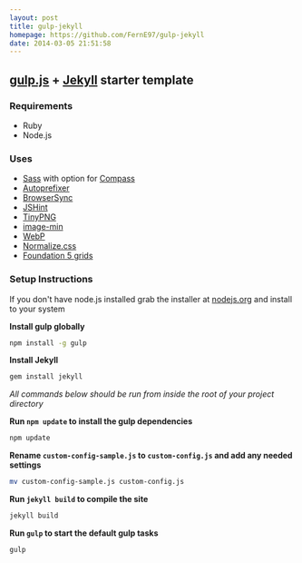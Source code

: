 ```yaml
---
layout: post
title: gulp-jekyll
homepage: https://github.com/FernE97/gulp-jekyll
date: 2014-03-05 21:51:58
---
```

## [gulp.js](http://gulpjs.com/) + [Jekyll](http://jekyllrb.com/) starter template

### Requirements
- Ruby
- Node.js

### Uses
- [Sass](http://sass-lang.com/) with option for [Compass](http://compass-style.org/)
- [Autoprefixer](https://github.com/ai/autoprefixer)
- [BrowserSync](http://www.browsersync.io/)
- [JSHint](http://jshint.com/)
- [TinyPNG](https://tinypng.com/)
- [image-min](https://www.npmjs.org/package/gulp-imagemin)
- [WebP](https://developers.google.com/speed/webp/)
- [Normalize.css](https://github.com/necolas/normalize.css)
- [Foundation 5 grids](http://foundation.zurb.com/docs/components/grid.html)

### Setup Instructions

If you don't have node.js installed grab the installer at [nodejs.org](http://nodejs.org/) and install to your system

**Install gulp globally**

```zsh
npm install -g gulp
```

**Install Jekyll**

```zsh
gem install jekyll
```

*All commands below should be run from inside the root of your project directory*

**Run `npm update` to install the gulp dependencies**

```zsh
npm update
```

**Rename `custom-config-sample.js` to `custom-config.js` and add any needed settings**

```zsh
mv custom-config-sample.js custom-config.js
```

**Run `jekyll build` to compile the site**

```zsh
jekyll build
```

**Run `gulp` to start the default gulp tasks**

```zsh
gulp
```

